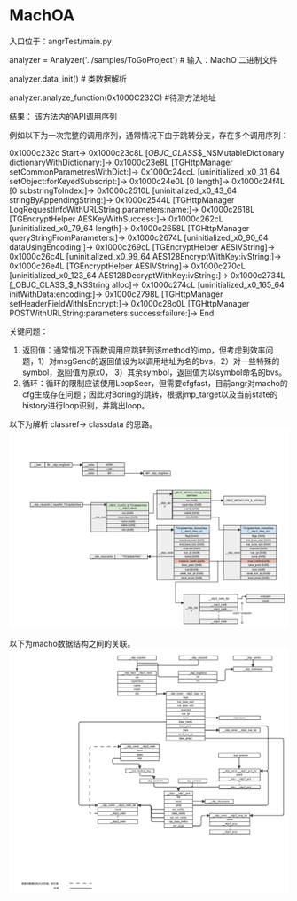 # MachOA

入口位于：angrTest/main.py 

analyzer = Analyzer('../samples/ToGoProject') # 输入：MachO 二进制文件

analyzer.data_init() # 类数据解析

analyzer.analyze_function(0x1000C232C) #待测方法地址


结果：
该方法内的API调用序列

例如以下为一次完整的调用序列，通常情况下由于跳转分支，存在多个调用序列：

0x1000c232c Start-> 0x1000c23c8L [_OBJC_CLASS_$_NSMutableDictionary dictionaryWithDictionary:]-> 0x1000c23e8L [TGHttpManager setCommonParametresWithDict:]-> 0x1000c24ccL [uninitialized_x0_31_64 setObject:forKeyedSubscript:]-> 0x1000c24e0L [0 length]-> 0x1000c24f4L [0 substringToIndex:]-> 0x1000c2510L [uninitialized_x0_43_64 stringByAppendingString:]-> 0x1000c2544L [TGHttpManager LogRequestInfoWithURLString:parameters:name:]-> 0x1000c2618L [TGEncryptHelper AESKeyWithSuccess:]-> 0x1000c262cL [uninitialized_x0_79_64 length]-> 0x1000c2658L [TGHttpManager queryStringFromParameters:]-> 0x1000c2674L [uninitialized_x0_90_64 dataUsingEncoding:]-> 0x1000c269cL [TGEncryptHelper AESIVString]-> 0x1000c26c4L [uninitialized_x0_99_64 AES128EncryptWithKey:ivString:]-> 0x1000c26e4L [TGEncryptHelper AESIVString]-> 0x1000c270cL [uninitialized_x0_123_64 AES128DecryptWithKey:ivString:]-> 0x1000c2734L [_OBJC_CLASS_$_NSString alloc]-> 0x1000c274cL [uninitialized_x0_165_64 initWithData:encoding:]-> 0x1000c2798L [TGHttpManager setHeaderFieldWithIsEncrypt:]-> 0x1000c28c0L [TGHttpManager POSTWithURLString:parameters:success:failure:]-> End

关键问题：
1. 返回值：通常情况下函数调用应跳转到该method的imp，但考虑到效率问题，1）对msgSend的返回值设为以调用地址为名的bvs，2）对一些特殊的symbol，返回值为原x0， 3）其余symbol，返回值为以symbol命名的bvs。
2. 循环：循环的限制应该使用LoopSeer，但需要cfgfast，目前angr对macho的cfg生成存在问题；因此对Boring的跳转，根据jmp_target以及当前state的history进行loop识别，并跳出loop。

以下为解析 classref-> classdata 的思路。
![image classdata](https://github.com/15cream/MachOA/raw/master/graph/classdata)

以下为macho数据结构之间的关联。
![image macho](https://github.com/15cream/MachOA/raw/master/graph/macho)
